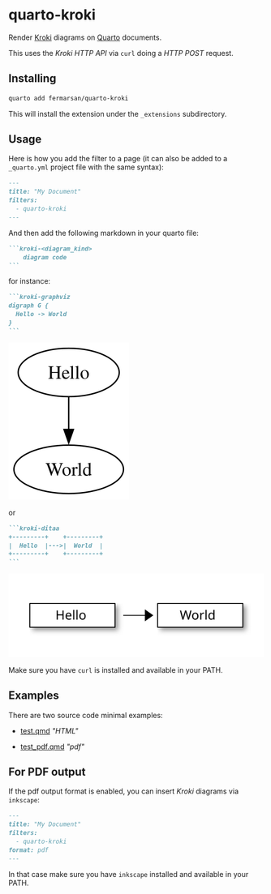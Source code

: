 # quarto-kroki 

Render [Kroki](https://kroki.io/) diagrams on [Quarto](https://quarto.org/) documents.

This uses the _Kroki HTTP API_ via `curl` doing a _HTTP POST_ request.

## Installing

```bash
quarto add fermarsan/quarto-kroki
```

This will install the extension under the `_extensions` subdirectory. 

## Usage

Here is how you add the filter to a page (it can also be added to a `_quarto.yml` project file with
the same syntax):

```markdown
---
title: "My Document"
filters:
  - quarto-kroki
---
```

And then add the following markdown in your quarto file:

````markdown
```kroki-<diagram_kind>
    diagram code
```
````

for instance:

````markdown
```kroki-graphviz
digraph G { 
  Hello -> World 
}
```
````

![](assets/fig_1.svg)

or

````markdown
```kroki-ditaa
+---------+    +---------+
|  Hello  |--->|  World  |
+---------+    +---------+
```
````

![](assets/fig_3.svg)

Make sure you have `curl` is installed and available in your PATH.

## Examples

There are two source code minimal examples: 

- [test.qmd](test.qmd) _"HTML"_

- [test_pdf.qmd](test_pdf.qmd) _"pdf"_ 


## For PDF output

If the pdf output format is enabled, you can insert _Kroki_ diagrams via `inkscape`:

```markdown
---
title: "My Document"
filters:
  - quarto-kroki
format: pdf
---
```

In that case make sure you have `inkscape` installed and available in your PATH.
